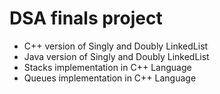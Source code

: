 # DSA finals project

- C++ version of Singly and Doubly LinkedList
- Java version of Singly and Doubly LinkedList
- Stacks implementation in C++ Language
- Queues implementation in C++ Language
